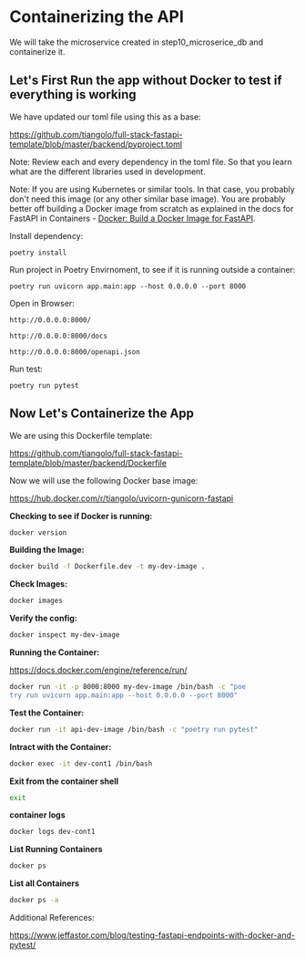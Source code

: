# Containerizing the API

We will take the microservice created in step10_microserice_db and containerize it.

## Let's First Run the app without Docker to test if everything is working

We have updated our toml file using this as a base:

https://github.com/tiangolo/full-stack-fastapi-template/blob/master/backend/pyproject.toml

Note: Review each and every dependency in the toml file. So that you learn what are the different libraries used in development.


Note: If you are using Kubernetes or similar tools. In that case, you probably don't need this image (or any other similar base image). You are probably better off building a Docker image from scratch as explained in the docs for FastAPI in Containers - [Docker: Build a Docker Image for FastAPI](https://fastapi.tiangolo.com/deployment/docker/#replication-number-of-processes).

Install dependency:

    poetry install

Run project in Poetry Envirnoment, to see if it is running outside a container:

    poetry run uvicorn app.main:app --host 0.0.0.0 --port 8000

Open in Browser:

    http://0.0.0.0:8000/

    http://0.0.0.0:8000/docs

    http://0.0.0.0:8000/openapi.json

Run test:

    poetry run pytest


## Now Let's Containerize the App

We are using this Dockerfile template:

https://github.com/tiangolo/full-stack-fastapi-template/blob/master/backend/Dockerfile

Now we will use the following Docker base image:

https://hub.docker.com/r/tiangolo/uvicorn-gunicorn-fastapi


**Checking to see if Docker is running:**

```bash
docker version
```

**Building the Image:**

```bash
docker build -f Dockerfile.dev -t my-dev-image .
```

**Check Images:**

```bash
docker images
```

**Verify the config:**

```bash
docker inspect my-dev-image
```

**Running the Container:**

https://docs.docker.com/engine/reference/run/

```bash
docker run -it -p 8000:8000 my-dev-image /bin/bash -c "poe
try run uvicorn app.main:app --host 0.0.0.0 --port 8000"
```

**Test the Container:**

```bash
docker run -it api-dev-image /bin/bash -c "poetry run pytest"
```

**Intract with the Container:**

```bash
docker exec -it dev-cont1 /bin/bash
```

**Exit from the container shell**
```bash
exit
```

**container logs**
```bash
docker logs dev-cont1
```

**List Running Containers**

```bash
docker ps
```

**List all Containers**

```bash
docker ps -a
```


Additional References:

https://www.jeffastor.com/blog/testing-fastapi-endpoints-with-docker-and-pytest/






